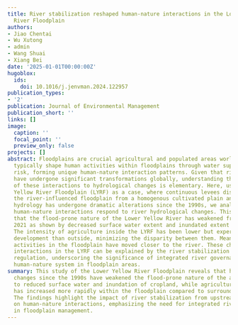 ```yaml
---
title: River stabilization reshaped human-nature interactions in the Lower Yellow
  River Floodplain
authors:
- Jiao Chentai
- Wu Xutong
- admin
- Wang Shuai
- Xiang Bei
date: '2025-01-01T00:00:00Z'
hugoblox:
  ids:
    doi: 10.1016/j.jenvman.2024.122957
publication_types:
- '2'
publication: Journal of Environmental Management
publication_short: ''
links: []
image:
  caption: ''
  focal_point: ''
  preview_only: false
projects: []
abstract: Floodplains are crucial agricultural and populated areas worldwide. Rivers
  typically shape human activities within floodplains through water supply and flood
  risk, forming unique human-nature interaction patterns. Given that river systems
  have undergone significant transformations globally, understanding the response
  of these interactions to hydrological changes is elementary. Here, using the Lower
  Yellow River Floodplain (LYRF) as a case, where continuous levees distinctly outline
  the river-influenced floodplain from a homogenous cultivated plain and the river’s
  hydrology has undergone dramatic alterations since the 1990s, we analyzed how the
  human-nature interactions respond to river hydrological changes. This study found
  that the flood-prone nature of the Lower Yellow River has weakened from 1986 to
  2021 as shown by decreased surface water extent and inundated extent of cropland.
  The intensity of agriculture inside the LYRF has been lower but experienced faster
  development than outside, minimizing the disparity between them. Meanwhile, human
  activities in the floodplain have moved closer to the river. These changes in human-nature
  interactions in the LYRF can be explained by the river stabilization caused by upstream
  regulation, underscoring the significance of integrated river governance in managing
  human-nature system in floodplain areas.
summary: This study of the Lower Yellow River Floodplain reveals that hydrological
  changes since the 1990s have weakened the flood-prone nature of the area, leading
  to reduced surface water and inundation of cropland, while agricultural intensity
  has increased more rapidly within the floodplain compared to surrounding areas.
  The findings highlight the impact of river stabilization from upstream regulation
  on human-nature interactions, emphasizing the need for integrated river governance
  in floodplain management.
---
```

